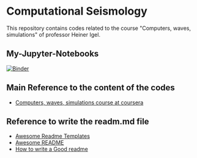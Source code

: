 
# Computational Seismology

This repository contains codes related to the course "Computers, waves, simulations" of professor Heiner Igel.

## My-Jupyter-Notebooks
[![Binder](https://mybinder.org/badge_logo.svg)](https://mybinder.org/v2/gh/emiliahartmann/computational_seismology/HEAD)






## Main Reference to the content of the codes
 - [Computers, waves, simulations course at coursera](https://www.coursera.org/learn/computers-waves-simulations)


## Reference to write the readm.md file

 - [Awesome Readme Templates](https://awesomeopensource.com/project/elangosundar/awesome-README-templates)
 - [Awesome README](https://github.com/matiassingers/awesome-readme)
 - [How to write a Good readme](https://bulldogjob.com/news/449-how-to-write-a-good-readme-for-your-github-project)

